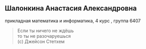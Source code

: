 ## Шалонкина Анастасия Александровна

прикладная математика и информатика, 4 курс , группа 6407

>Если ты ничего не ждёшь  
>то ты не разочаруешься  
>(c) Джейсон Стетхем
